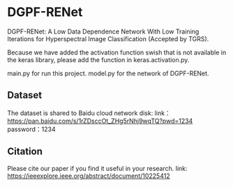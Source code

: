 # DGPF-RENet
DGPF-RENet: A Low Data Dependence Network With Low Training Iterations for Hyperspectral Image Classification (Accepted by TGRS).

Because we have added the activation function swish that is not available in the keras library, please add the function in keras.activation.py.

main.py for run this project.
model.py for the network of DGPF-RENet.

## Dataset
The dataset is shared to Baidu cloud network disk:
link：https://pan.baidu.com/s/1rZDsccOt_ZHg5rNhj9wqTQ?pwd=1234 
password：1234

## Citation
Please cite our paper if you find it useful in your research.
link: https://ieeexplore.ieee.org/abstract/document/10225412
